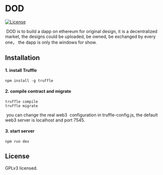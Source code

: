 # DOD

 [![License](https://img.shields.io/badge/licence-GPL--3-blue.svg)](https://opensource.org/licenses/GPL-3.0)

​	DOD is to build a dapp on ethereum for original design, it is a decentralized market, the designs could be uploaded, be owned, be exchanged by every one， the dapp is only the windows for show.

## Installation 

#### 1. install Truffle

```
npm install -g truffle
```

#### 2. compile contract and migrate

    truffle compile
    truffle migrate

​	you can change the real  web3  configuration in truffle-config.js, the default web3 server is localhost and port 7545.

#### 3. start server

    npm run dev


## License
GPLv3 licensed.

